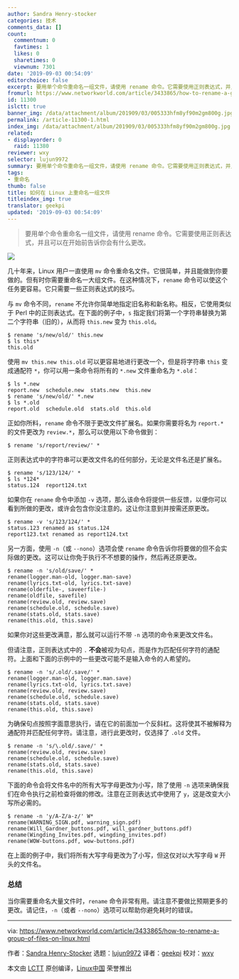 ```yaml
---
author: Sandra Henry-stocker
categories: 技术
comments_data: []
count:
  commentnum: 0
  favtimes: 1
  likes: 0
  sharetimes: 0
  viewnum: 7301
date: '2019-09-03 00:54:09'
editorchoice: false
excerpt: 要用单个命令重命名一组文件，请使用 rename 命令。它需要使用正则表达式，并且可以在开始前告诉你会有什么更改。
fromurl: https://www.networkworld.com/article/3433865/how-to-rename-a-group-of-files-on-linux.html
id: 11300
islctt: true
banner_img: /data/attachment/album/201909/03/005333hfm8yf90m2gm800g.jpg
permalink: /article-11300-1.html
index_img: /data/attachment/album/201909/03/005333hfm8yf90m2gm800g.jpg.thumb.jpg
related:
- displayorder: 0
  raid: 11380
reviewer: wxy
selector: lujun9972
summary: 要用单个命令重命名一组文件，请使用 rename 命令。它需要使用正则表达式，并且可以在开始前告诉你会有什么更改。
tags:
- 重命名
thumb: false
title: 如何在 Linux 上重命名一组文件
titleindex_img: true
translator: geekpi
updated: '2019-09-03 00:54:09'
---
```



> 
> 要用单个命令重命名一组文件，请使用 rename 命令。它需要使用正则表达式，并且可以在开始前告诉你会有什么更改。
> 
> 
> 


![](/data/attachment/album/201909/03/005333hfm8yf90m2gm800g.jpg)


几十年来，Linux 用户一直使用 `mv` 命令重命名文件。它很简单，并且能做到你要做的。但有时你需要重命名一大组文件。在这种情况下，`rename` 命令可以使这个任务更容易。它只需要一些正则表达式的技巧。


与 `mv` 命令不同，`rename` 不允许你简单地指定旧名称和新名称。相反，它使用类似于 Perl 中的正则表达式。在下面的例子中，`s` 指定我们将第一个字符串替换为第二个字符串（旧的），从而将 `this.new` 变为 `this.old`。



```
$ rename 's/new/old/' this.new
$ ls this*
this.old
```

使用 `mv this.new this.old` 可以更容易地进行更改一个，但是将字符串 `this` 变成通配符 `*`，你可以用一条命令将所有的 `*.new` 文件重命名为 `*.old`：



```
$ ls *.new
report.new  schedule.new  stats.new  this.new
$ rename 's/new/old/' *.new
$ ls *.old
report.old  schedule.old  stats.old  this.old
```

正如你所料，`rename` 命令不限于更改文件扩展名。如果你需要将名为 `report.*` 的文件更改为 `review.*`，那么可以使用以下命令做到：



```
$ rename 's/report/review/' *
```

正则表达式中的字符串可以更改文件名的任何部分，无论是文件名还是扩展名。



```
$ rename 's/123/124/' *
$ ls *124*
status.124  report124.txt
```

如果你在 `rename` 命令中添加 `-v` 选项，那么该命令将提供一些反馈，以便你可以看到所做的更改，或许会包含你没注意的。这让你注意到并按需还原更改。



```
$ rename -v 's/123/124/' *
status.123 renamed as status.124
report123.txt renamed as report124.txt
```

另一方面，使用 `-n`（或 `--nono`）选项会使 `rename` 命令告诉你将要做的但不会实际做的更改。这可以让你免于执行不不想要的操作，然后再还原更改。



```
$ rename -n 's/old/save/' *
rename(logger.man-old, logger.man-save)
rename(lyrics.txt-old, lyrics.txt-save)
rename(olderfile-, saveerfile-)
rename(oldfile, savefile)
rename(review.old, review.save)
rename(schedule.old, schedule.save)
rename(stats.old, stats.save)
rename(this.old, this.save)
```

如果你对这些更改满意，那么就可以运行不带 `-n` 选项的命令来更改文件名。


但请注意，正则表达式中的 `.` **不会**被视为句点，而是作为匹配任何字符的通配符。上面和下面的示例中的一些更改可能不是输入命令的人希望的。



```
$ rename -n 's/.old/.save/' *
rename(logger.man-old, logger.man.save)
rename(lyrics.txt-old, lyrics.txt.save)
rename(review.old, review.save)
rename(schedule.old, schedule.save)
rename(stats.old, stats.save)
rename(this.old, this.save)
```

为确保句点按照字面意思执行，请在它的前面加一个反斜杠。这将使其不被解释为通配符并匹配任何字符。请注意，进行此更改时，仅选择了 `.old` 文件。



```
$ rename -n 's/\.old/.save/' *
rename(review.old, review.save)
rename(schedule.old, schedule.save)
rename(stats.old, stats.save)
rename(this.old, this.save)
```

下面的命令会将文件名中的所有大写字母更改为小写，除了使用 `-n` 选项来确保我们在命令执行之前检查将做的修改。注意在正则表达式中使用了 `y`，这是改变大小写所必需的。



```
$ rename -n 'y/A-Z/a-z/' W*
rename(WARNING_SIGN.pdf, warning_sign.pdf)
rename(Will_Gardner_buttons.pdf, will_gardner_buttons.pdf)
rename(Wingding_Invites.pdf, wingding_invites.pdf)
rename(WOW-buttons.pdf, wow-buttons.pdf)
```

在上面的例子中，我们将所有大写字母更改为了小写，但这仅对以大写字母 `W` 开头的文件名。


### 总结


当你需要重命名大量文件时，`rename` 命令非常有用。请注意不要做比预期更多的更改。请记住，`-n`（或者 `--nono`）选项可以帮助你避免耗时的错误。




---


via: <https://www.networkworld.com/article/3433865/how-to-rename-a-group-of-files-on-linux.html>


作者：[Sandra Henry-Stocker](https://www.networkworld.com/author/Sandra-Henry_Stocker/) 选题：[lujun9972](https://github.com/lujun9972) 译者：[geekpi](https://github.com/geekpi) 校对：[wxy](https://github.com/wxy)


本文由 [LCTT](https://github.com/LCTT/TranslateProject) 原创编译，[Linux中国](https://linux.cn/) 荣誉推出